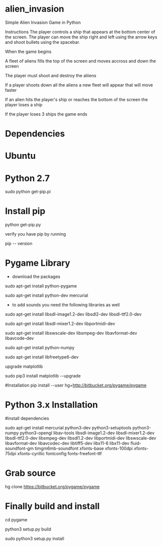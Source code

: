 # alien_invasion
Simple Alien Invasion Game in Python

Instructions
The player controls a ship that appears at the bottom center of the screen.
The player can move the ship right and left using the arrow keys and shoot bullets using the spacebar.

When the game begins

A fleet of aliens fills the top of the screen and moves accross and down the screen

The player must shoot and destroy the aliiens

If a player shoots down all the aliens a new fleet will appear that will move faster

If an alien hits the player's ship or reaches the bottom of the screen the player loses a ship

If the player loses 3 ships the game ends


# Dependencies

# Ubuntu

# Python 2.7

sudo python get-pip.pi


# Install pip
python get-pip.py

verify you have pip by running

pip -- version 

# Pygame Library

- download the packages

sudo apt-get install python-pygame

sudo apt-get install python-dev mercurial
 
- to add sounds you need the following libraries as well

sudo apt-get install libsdl-image1.2-dev libsdl2-dev libsdl-ttf2.0-dev

sudo apt-get install libsdl-mixer1.2-dev libportmidi-dev

sudo apt-get install libswscale-dev libsmpeg-dev libavformat-dev libavcode-dev

sudo apt-get install python-numpy

sudo apt-get install libfreetype6-dev

upgrade matplotlib

sudo pip3 install matplotlib --upgrade

#Installation
pip install --user hg+http://bitbucket.org/pygame/pygame

#  Python 3.x Installation


#install dependencies

sudo apt-get install mercurial python3-dev python3-setuptools python3-numpy python3-opengl libav-tools libsdl-image1.2-dev libsdl-mixer1.2-dev libsdl-ttf2.0-dev libsmpeg-dev libsdl1.2-dev libportmidi-dev libswscale-dev libavformat-dev libavcodec-dev libtiff5-dev libx11-6 libx11-dev fluid-soundfont-gm timgm6mb-soundfont xfonts-base xfonts-100dpi xfonts-75dpi xfonts-cyrillic fontconfig fonts-freefont-ttf

# Grab source

hg clone https://bitbucket.org/pygame/pygame

# Finally build and install

cd pygame

python3 setup.py build

sudo python3 setup.py install
